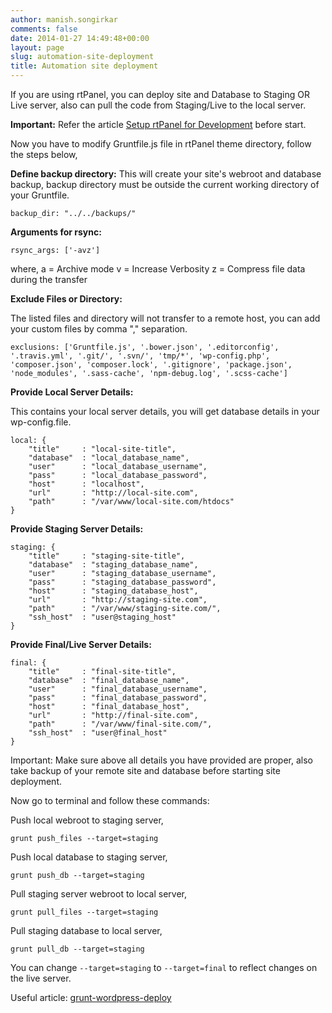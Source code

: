 ```yaml
---
author: manish.songirkar
comments: false
date: 2014-01-27 14:49:48+00:00
layout: page
slug: automation-site-deployment
title: Automation site deployment
---
```


If you are using rtPanel, you can deploy site and Database to Staging OR Live server, also can pull the code from Staging/Live to the local server.


**Important:** Refer the article [Setup rtPanel for Development](http://docs.rtcamp.com/rtpanel/developer/setup-rtpanel-development/) before start.


Now you have to modify Gruntfile.js file in rtPanel theme directory, follow the steps below,

**Define backup directory:**
This will create your site's webroot and database backup, backup directory must be outside the current working directory of your Gruntfile.

    
    backup_dir: "../../backups/"


**Arguments for rsync:**

    
    rsync_args: ['-avz']


where,
a = Archive mode
v = Increase Verbosity
z = Compress file data during the transfer

**Exclude Files or Directory:**

The listed files and directory will not transfer to a remote host, you can add your custom files by comma "," separation.

    
    exclusions: ['Gruntfile.js', '.bower.json', '.editorconfig', '.travis.yml', '.git/', '.svn/', 'tmp/*', 'wp-config.php', 'composer.json', 'composer.lock', '.gitignore', 'package.json', 'node_modules', '.sass-cache', 'npm-debug.log', '.scss-cache']


**Provide Local Server Details:**

This contains your local server details, you will get database details in your wp-config.file.

    
    local: {
    	"title"		: "local-site-title",
    	"database"	: "local_database_name",
    	"user"		: "local_database_username",
    	"pass"		: "local_database_password",
    	"host"		: "localhost",
    	"url"		: "http://local-site.com",
    	"path"		: "/var/www/local-site.com/htdocs"
    }


**Provide Staging Server Details:**

    
    staging: {
    	"title"		: "staging-site-title",
    	"database"	: "staging_database_name",
    	"user"		: "staging_database_username",
    	"pass"		: "staging_database_password",
    	"host"		: "staging_database_host",
    	"url"		: "http://staging-site.com",
    	"path"		: "/var/www/staging-site.com/",
    	"ssh_host"	: "user@staging_host"
    }


**Provide Final/Live Server Details:**

    
    final: {
    	"title"		: "final-site-title",
    	"database"	: "final_database_name",
    	"user"		: "final_database_username",
    	"pass"		: "final_database_password",
    	"host"		: "final_database_host",
    	"url"		: "http://final-site.com",
    	"path"		: "/var/www/final-site.com/",
    	"ssh_host"	: "user@final_host"
    }




Important: Make sure above all details you have provided are proper, also take backup of your remote site and database before starting site deployment.


Now go to terminal and follow these commands:

Push local webroot to staging server,

    
    grunt push_files --target=staging


Push local database to staging server,

    
    grunt push_db --target=staging


Pull staging server webroot to local server,

    
    grunt pull_files --target=staging


Pull staging database to local server,

    
    grunt pull_db --target=staging



You can change `--target=staging` to `--target=final` to reflect changes on the live server.

Useful article: [grunt-wordpress-deploy](https://npmjs.org/package/grunt-wordpress-deploy)
